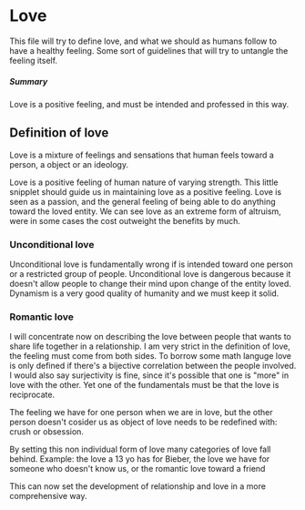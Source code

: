 # Love
This file will try to define love, and what we should as humans follow to have a healthy feeling.
Some sort of guidelines that will try to untangle the feeling itself.
 
##### Summary
Love is a positive feeling, and must be intended and professed in this way.

## Definition of love
Love is a mixture of feelings and sensations that human feels toward a person, a object or an ideology.

Love is a positive feeling of human nature of varying strength. 
This little snipplet should guide us in maintaining love as a positive feeling.
Love is seen as a passion, and the general feeling of being able to do anything toward the loved entity.
We can see love as an extreme form of altruism, were in some cases the cost outweight the benefits by much.


### Unconditional love
Unconditional love is fundamentally wrong if is intended toward one person or a restricted group of people.
Unconditional love is dangerous because it doesn't allow people to change their mind upon change of the entity loved.
Dynamism is a very good quality of humanity and we must keep it solid.

### Romantic love
I will concentrate now on describing the love between people that wants to share life together in a relationship.
I am very strict in the definition of love, the feeling must come from both sides. 
To borrow some math languge love is only defined if there's a bijective correlation between the people involved.
I would also say surjectivity is fine,  since it's possible that one is "more" in love with the other.
Yet one of the fundamentals must be that the love is reciprocate.

The feeling we have for one person when we are in love, but the other person doesn't cosider us as object of love needs to be redefined with: crush or obsession.

By setting this non individual form of love many categories of love fall behind.
Example: the love a 13 yo has for Bieber, the love we have for someone who doesn't know us, or the romantic love toward a friend

This can now set the development of relationship and love in a more comprehensive way.
